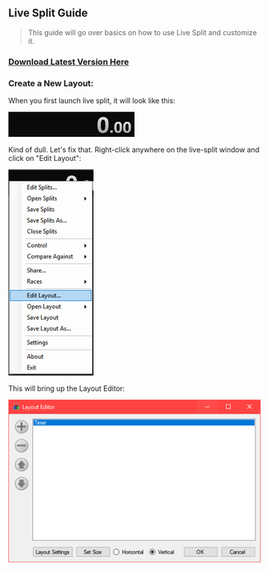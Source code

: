 ## Live Split Guide

>   This guide will go over basics on how to use Live Split and customize it.

### [Download Latest Version Here](https://livesplit.org/downloads)

### Create a New Layout:

When you first launch live split, it will look like this:

![Live Split Basic](/images/live-split-basic.png)

Kind of dull. Let's fix that. Right-click anywhere on the live-split window and click on "Edit Layout":

![Edit Layout](/images/live-split-edit-layout.png)

This will bring up the Layout Editor:

![Layout Editor](/images/live-split-layout-editor.png)



### 
